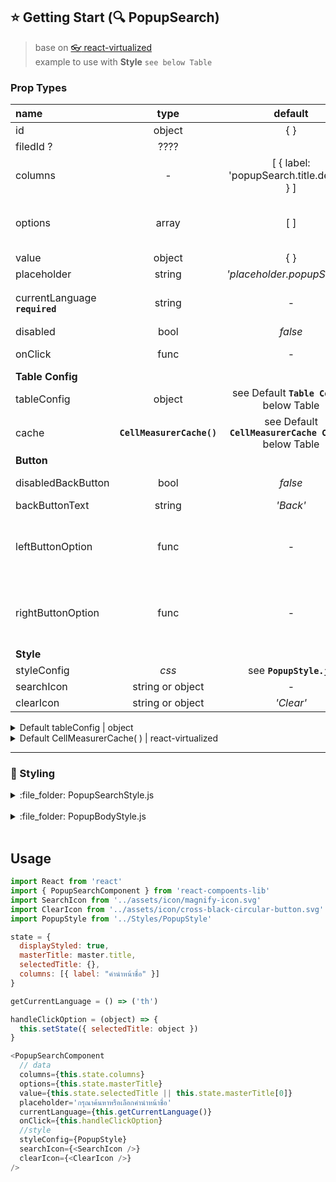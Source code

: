 ## :star: Getting Start (:mag: PopupSearch)


> base on [:eyeglasses: react-virtualized](https://github.com/bvaughn/react-virtualized) <br>
> example to use with **Style** `see below Table`

### Prop Types

| name                        | type   | default | description |
| :---                        | :---:  | :---: | :--- |
| id                          | object | { } | for testing
| filedId ?                   | ????   | 
| columns                     | -      | [ { label: 'popupSearch.title.default' } ]
| options                     | array  | [ ] | ex. data from **master data**
| value                       | object | { }
| placeholder                 | string | _'placeholder.popupSearch'_
| currentLanguage **`required`**  | string | - | masterData language 'th' or 'en'
| disabled                    | bool   | _false_
| onClick                     | func   | - | handle function
| **Table Config**
| tableConfig | object | see Default **`Table Config`** below Table
| cache       | **`CellMeasurerCache()`** | see Default **`CellMeasurerCache Config`** below Table |
| **Button**                   
| disabledBackButton | bool   | _false_ | display Backbutton 
| backButtonText     | string | _'Back'_
| leftButtonOption   | func   | - | render function on Left Side of _Back Button_
| rightButtonOption  | func   | - | render function on Right Side of _Back Button_
| **Style**          
| styleConfig        | _css_  | see **`PopupStyle.js`**
| searchIcon         | string or object | - |
| clearIcon          | string or object | _'Clear'_ | 


<details>
<summary>Default tableConfig  |  object</summary>

```js
tableConfig = {
  width: 1200,
  height: 800,
  headerHeight: 100
}
```
</details>


<details>
<summary>Default CellMeasurerCache( )  |  react-virtualized</summary>

```js
import { CellMeasurerCache } from 'react-virtualized'

const cache = new CellMeasurerCache({
  defaultHeight: 40,
  fixedWidth: true,
})
```
</details>

---

### :art: Styling


<details>
<summary>:file_folder: PopupSearchStyle.js</summary>

```js
import { css } from 'styled-components';
import { JoyTheme } from './JoyTheme'
import PopupBodyStyle from './PopupBodyStyle'
import TextInputStyle from './TextInputStyle'
import ButtonStyle from './ButtonStyle'

export default css`

  .popupSearchInput {
    ${TextInputStyle};
    padding-left: 45px
  }

  .popUpSearchIcon {
    position: absolute;
    left: 55px;
    padding-top: 12px;
    #Shape {
      fill: ${JoyTheme.NAVY}
    }
  }

  .popupTextInput {
    ${TextInputStyle}
    padding-left: 40px;
  }

  .popupWrapper {
    position: fixed;
    top: 0;
    left: 0;
    width: 100%;
    height: 100%;
    background-color: ${JoyTheme.WHITE};
    z-index: 300;
  }
  
  .popupHeader {
    position: relative;
    margin: 10px 20px;
  }
  .popupBody {
    ${PopupBodyStyle}
  }
  
  .popupFooter {
    position: absolute;
    z-index: 301;
    bottom: 0;
    height: 50px;
    width: 100%;
    border: 1px solid ${JoyTheme.GREY};
    background-color: ${JoyTheme.WHITE};
    display: flex;
    justify-content: center;
  }

  .popupButton {
    ${ButtonStyle}
    margin-top:7px;
  }

  .popupIcon {
    position: absolute;
    left: 0;
    padding-left: 14px;
    padding-top: 12px;
    #Shape {
      fill: ${JoyTheme.NAVY}
    }
  }

  .popupClearIcon {
    position: absolute;
    cursor: pointer;
    left: auto;
    right: 4px;
    z-index: 10;
    font-size: 20px;
    color: ${JoyTheme.GREY};
    padding-top: 11px;
  }
`
```
</details>

<br>

<details>
<summary>:file_folder: PopupBodyStyle.js</summary>

```js
import { css } from 'styled-components'
import { JoyTheme } from './JoyTheme'

export default css`
  .ReactVirtualized__Table__headerRow {
    width: 100%!important;
    height: calc(100% - 100px)!important;
    position: absolute!important;
  }

  .ReactVirtualized__Table__Grid {
    /* overflow-y:hidden!important; */
    width: 100%!important;
    height: calc(100% - 50px)!important;
    position: absolute!important;
    top: 118px;
  }

  .ReactVirtualized__Grid__innerScrollContainer {
    max-width: 100%!important;
  }

  .ReactVirtualized__Table__rowColumn {
    width: 100%!important;
  }

  .ReactVirtualized__Table__row {
    width: 100%!important;
    text-align: left;
  }

  .table-header {
    height: 40px;
    width: 100%;
    display: flex;
    color: ${JoyTheme.CREAM};
    background-color: ${JoyTheme.NAVY}; 
    padding-top: 14px;
  }

  .table-row {
    min-height: 40px;
    width: 100%!important;
    display: table;
    padding-right: 0!important;
    border: 1px solid ${JoyTheme.CREAM};

    .row {
      padding: 8px 36px!important;

      :hover {
        color: ${JoyTheme.NAVY};
        background-color: ${JoyTheme.LIGHT};
        cursor: pointer;
      }
    }

    .row.active {
      background-color: ${JoyTheme.CREAM}
    }
  }
`
```
</details>

<br>

## Usage

```js
import React from 'react'
import { PopupSearchComponent } from 'react-compoents-lib'
import SearchIcon from '../assets/icon/magnify-icon.svg'
import ClearIcon from '../assets/icon/cross-black-circular-button.svg'
import PopupStyle from '../Styles/PopupStyle'

state = {
  displayStyled: true,
  masterTitle: master.title,
  selectedTitle: {},
  columns: [{ label: "คำนำหน้าชื่อ" }]
}

getCurrentLanguage = () => ('th')

handleClickOption = (object) => {
  this.setState({ selectedTitle: object })
}

<PopupSearchComponent
  // data
  columns={this.state.columns}
  options={this.state.masterTitle}
  value={this.state.selectedTitle || this.state.masterTitle[0]}
  placeholder='กรุณาค้นหาหรือเลือกคำนำหน้าชื่อ'
  currentLanguage={this.getCurrentLanguage()}
  onClick={this.handleClickOption}
  //style
  styleConfig={PopupStyle}
  searchIcon={<SearchIcon />}
  clearIcon={<ClearIcon />}
/>
```
